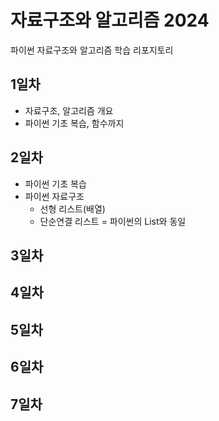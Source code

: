 # 자료구조와 알고리즘 2024
파이썬 자료구조와 알고리즘  학습 리포지토리

## 1일차
- 자료구조, 알고리즘 개요
- 파이썬 기초 복습, 함수까지

## 2일차
- 파이썬 기초 복습
- 파이썬 자료구조 
    - 선형 리스트(배열)
    - 단순연결 리스트 = 파이썬의 List와 동일


## 3일차


## 4일차


## 5일차


## 6일차


## 7일차


